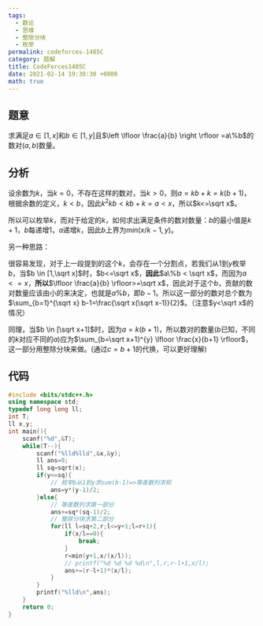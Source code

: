 ```yaml
---
tags: 
  - 数论
  - 思维
  - 整除分块
  - 枚举
permalink: codeforces-1485C
category: 题解
title: CodeForces1485C
date: 2021-02-14 19:30:30 +0800
math: true
---
```


## 题意

求满足$a \in [1,x]$和$b \in [1,y]$且$\left \lfloor \frac{a}{b} \right \rfloor	=a\%b$的数对$(a,b)$数量。

## 分析

设余数为$k$，当$k=0$，不存在这样的数对，当$k>0$，则$a=kb+k=k(b+1)$，根据余数的定义，$k<b$，因此$k^2 kb<kb+k=a<x$，所以$k<=\sqrt x$。

所以可以枚举$k$，而对于给定的$k$，如何求出满足条件的数对数量：$b$的最小值是$k+1$，$b$每递增1，$a$递增$k$，因此$b$上界为$min(x/k-1,y)$。

另一种思路：

很容易发现，对于上一段提到的这个$k$，会存在一个分割点，若我们从1到$y$枚举$b$，当$b \in [1,\sqrt x]$时，$b<=\sqrt x$，**因此**$a\%b < \sqrt x$，而因为$a<=x$，**所以**$\lfloor \frac{a}{b} \rfloor>=\sqrt x$，因此对于这个$b$，贡献的数对数量应该由小的来决定，也就是$a\%b$，即$b-1$。所以这一部分的数对总个数为$\sum_{b=1}^{\sqrt x} b-1=\frac{\sqrt x(\sqrt x-1)}{2}$。（注意$y<\sqrt x$的情况）

同理，当$b \in [\sqrt x+1]$时，因为$a=k(b+1)$，所以数对的数量($b$已知，不同的$k$对应不同的$a$)应为$\sum_{b=\sqrt x+1}^{y} \lfloor \frac{x}{b+1} \rfloor$，这一部分用整除分块来做。(通过$c=b+1$的代换，可以更好理解)

## 代码

```cpp
#include <bits/stdc++.h>
using namespace std;
typedef long long ll;
int T;
ll x,y;
int main(){
    scanf("%d",&T);
    while(T--){
        scanf("%lld%lld",&x,&y);
        ll ans=0;
        ll sq=sqrt(x);
        if(y<=sq){
            // 枚举b从1到y求sum(b-1)=>等差数列求和
            ans=y*(y-1)/2;
        }else{
            // 等差数列求第一部分
            ans+=sq*(sq-1)/2;
            // 整除分块求第二部分
            for(ll l=sq+2,r;l<=y+1;l=r+1){
                if(x/l==0){
                    break;
                }
                r=min(y+1,x/(x/l));
                // printf("%d %d %d %d\n",l,r,r-l+1,x/l);
                ans+=(r-l+1)*(x/l);
            }
        }
        printf("%lld\n",ans);
    }
    return 0;
}
```
